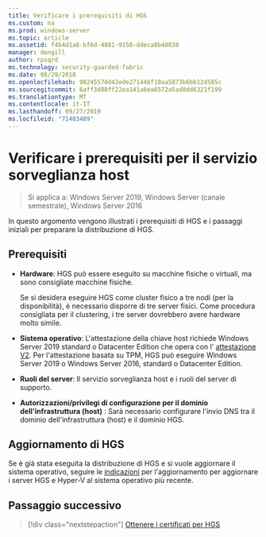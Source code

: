 ```yaml
---
title: Verificare i prerequisiti di HGS
ms.custom: na
ms.prod: windows-server
ms.topic: article
ms.assetid: f4b4d1a8-bf6d-4881-9150-ddeca8b48038
manager: dongill
author: rpsqrd
ms.technology: security-guarded-fabric
ms.date: 08/29/2018
ms.openlocfilehash: 9024557dd42ede27144bf10aa5873b6bb12d585c
ms.sourcegitcommit: 6aff3d88ff22ea141a6ea6572a5ad8dd6321f199
ms.translationtype: MT
ms.contentlocale: it-IT
ms.lasthandoff: 09/27/2019
ms.locfileid: "71403489"
---
```

# <a name="review-prerequisites-for-the-host-guardian-service"></a>Verificare i prerequisiti per il servizio sorveglianza host

>Si applica a: Windows Server 2019, Windows Server (canale semestrale), Windows Server 2016


In questo argomento vengono illustrati i prerequisiti di HGS e i passaggi iniziali per preparare la distribuzione di HGS.

## <a name="prerequisites"></a>Prerequisiti 

-   **Hardware**: HGS può essere eseguito su macchine fisiche o virtuali, ma sono consigliate macchine fisiche.

    Se si desidera eseguire HGS come cluster fisico a tre nodi (per la disponibilità), è necessario disporre di tre server fisici. Come procedura consigliata per il clustering, i tre server dovrebbero avere hardware molto simile.
  
-   **Sistema operativo**: L'attestazione della chiave host richiede Windows Server 2019 standard o Datacenter Edition che opera con l' [attestazione V2](guarded-fabric-tpm-trusted-attestation-capturing-hardware.md#versioned-attestation-policies). Per l'attestazione basata su TPM, HGS può eseguire Windows Server 2019 o Windows Server 2016, standard o Datacenter Edition.

-   **Ruoli del server**: Il servizio sorveglianza host e i ruoli del server di supporto.

-   **Autorizzazioni/privilegi di configurazione per il dominio dell'infrastruttura (host)** : Sarà necessario configurare l'invio DNS tra il dominio dell'infrastruttura (host) e il dominio HGS. 
    
## <a name="upgrading-hgs"></a>Aggiornamento di HGS

Se è già stata eseguita la distribuzione di HGS e si vuole aggiornare il sistema operativo, seguire le [indicazioni](guarded-fabric-upgrade-to-2019.md) per l'aggiornamento per aggiornare i server HGS e Hyper-V al sistema operativo più recente.

## <a name="next-step"></a>Passaggio successivo

> [!div class="nextstepaction"]
> [Ottenere i certificati per HGS](guarded-fabric-obtain-certs.md)